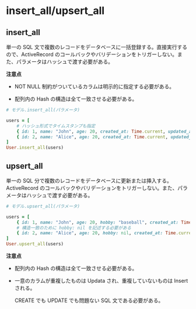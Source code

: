 # insert_all/upsert_all

## insert_all

単一の SQL 文で複数のレコードをデータベースに一括登録する。直接実行するので、ActiveRecord のコールバックやバリデーションをトリガーしない。また、パラメータはハッシュで渡す必要がある。

**注意点**

- NOT NULL 制約がついているカラムは明示的に指定する必要がある。

- 配列内の Hash の構造は全て一致させる必要がある。

```ruby
# モデル.insert_all(パラメータ)

users = [
    # ハッシュ形式でタイムスタンプも指定
    { id: 1, name: "John", age: 20, created_at: Time.current, updated_at: Time.current },
    { id: 2, name: "Alice", age: 20, created_at: Time.current, updated_at: Time.current }
]
User.insert_all(users)
```

## upsert_all

単一の SQL 分で複数のレコードをデータベースに更新または挿入する。ActiveRecord のコールバックやバリデーションをトリガーしない。また、パラメータはハッシュで渡す必要がある。

```ruby
# モデル.upsert_all(パラメータ)

users = [
    { id: 1, name: "John", age: 20, hobby: "baseball", created_at: Time.current, updated_at: Time.current },
    # 構造一致のために hobby: nil を記述する必要がある
    { id: 2, name: "Alice", age: 20, hobby: nil, created_at: Time.current, updated_at: Time.current }
]
User.upsert_all(users)
```

**注意点**

- 配列内の Hash の構造は全て一致させる必要がある。

- 一意のカラムが重複したものは Updata され、重複していないものは Insert される。

  CREATE でも UPDATE でも問題ない SQL 文である必要がある。
